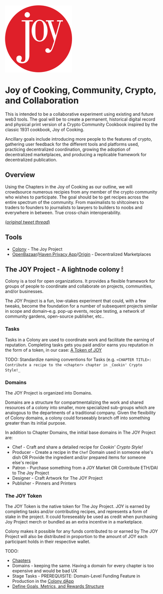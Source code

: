 ![The JOY Project](./images/joy.png)


# Joy of Cooking, Community, Crypto, and Collaboration
This is intended to be a collaborative experiment using existing and future web3 tools. The goal will be to create a permanent, historical digital record and physical print version of a Crypto Community Cookbook inspired by the classic 1931 cookbook, Joy of Cooking.

Ancillary goals include introducing more people to the features of crypto, gathering user feedback for the different tools and platforms used, practicing decentralized coordination, growing the adoption of decentralized marketplaces, and producing a replicable framework for decentralized publication.

## Overview
Using the Chapters in the Joy of Cooking as our outline, we will crowdsource numerous recipies from any member of the crypto community who wishes to participate. The goal should be to get recipes across the entire spectrum of the community. From maximalists to shitcoiners to traders to founders to journalists to lawyers to builders to noobs and everywhere in between. True cross-chain interoperability.

[(_original tweet thread_)](https://twitter.com/heychase_/status/1122515244616646657)

## Tools
- [Colony](https://colony.io/colony/joy) - The Joy Project
- [OpenBazaar](https://openbazaar.org)/[Haven Privacy App](http://gethaven.app)/[Origin](https://www.originprotocol.com/en) - Decentralized Marketplaces

## The JOY Project - A lightnode colony 🕯
Colony is a tool for open organizations. It provides a flexible framework for groups of people to coordinate and collaborate on projects, communities, and/or businesses.

The JOY Project is a fun, low-stakes experiment that could, with a few tweaks, become the foundation for a number of subsequent projects similar in scope and domain–e.g. pop-up events, recipe testing, a network of community gardens, open-source publisher, etc..


### Tasks
Tasks in a Colony are used to coordinate work and facilitate the earning of reputation. Completing tasks gets you paid and/or earns you reputation in the form of a token, in our case: [A Token of JOY](https://etherscan.io/token/0xd9fba6e4bcc44e3429ae4aea0fa480cb451f3ea9)

TODO: Standardize naming conventions for Tasks (e.g. `<CHAPTER TITLE>: Contribute a recipe to the <chapter> chapter in _Cookin' Crypto Style!_`

### Domains
The JOY Project is organized into Domains.

Domains are a structure for compartmentalizing the work and shared resources of a colony into smaller, more specialized sub-groups which are analogous to the departments of a traditional company. Given the flexibility of Colony domains, a colony could forseeably branch off into something greater than its initial purpose.

In addition to Chapter Domains, the initial base domains in The JOY Project are:
- Chef - Craft and share a detailed recipe for _Cookin' Crypto Style!_
- Producer - Create a recipe in the `Chef` Domain used in someone else's dish OR Provide the ingredient and/or prepared items for someone else's recipe
- Patron - Purchase something from a JOY Market OR Contribute ETH/DAI to The Joy Project
- Designer - Craft Artwork for The JOY Project
- Publisher - Pinners and Printers


### The JOY Token
The JOY Token is the native token for The Joy Project. JOY is earned by completing tasks and/or contributing recipes, and represents a form of stake in the project. It could foreseeably be used as credit when purchasing Joy Project merch or bundled as an extra incentive in a marketplace.

Colony makes it possible for any funds contributed to or earned by The JOY Project will also be distributed in proportion to the amount of JOY each participant holds in their respective wallet.

TODO:
- [Chapters](https://www.notion.so/lightnode/Chapters-cbfeadc3fc2b4d85a312da628d9124e5)
- Domains - keeping the same. Having a domain for every chapter is too expensive and would be bad UX
- Stage Tasks - PREREQUISITE: Domain-Level Funding Feature in Production in the [Colony dApp](https://www.github.com/JoinColony/colonyDapp)
- [Define Goals, Metrics, and Rewards Structure](https://www.notion.so/lightnode/Rewards-Structure-89ef2dcc35784817b1df50ccd92ad7fa)

